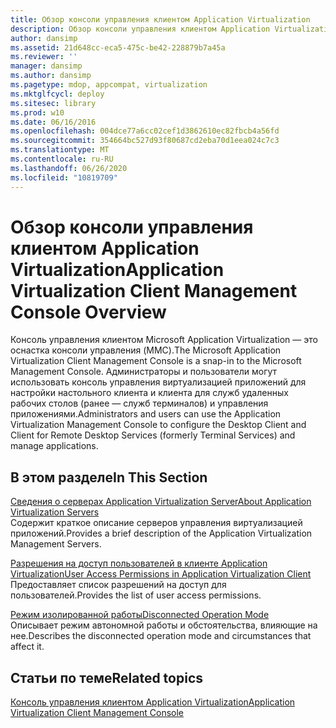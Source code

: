 ```yaml
---
title: Обзор консоли управления клиентом Application Virtualization
description: Обзор консоли управления клиентом Application Virtualization
author: dansimp
ms.assetid: 21d648cc-eca5-475c-be42-228879b7a45a
ms.reviewer: ''
manager: dansimp
ms.author: dansimp
ms.pagetype: mdop, appcompat, virtualization
ms.mktglfcycl: deploy
ms.sitesec: library
ms.prod: w10
ms.date: 06/16/2016
ms.openlocfilehash: 004dce77a6cc02cef1d3862610ec82fbcb4a56fd
ms.sourcegitcommit: 354664bc527d93f80687cd2eba70d1eea024c7c3
ms.translationtype: MT
ms.contentlocale: ru-RU
ms.lasthandoff: 06/26/2020
ms.locfileid: "10819709"
---
```

# <span data-ttu-id="17088-103">Обзор консоли управления клиентом Application Virtualization</span><span class="sxs-lookup"><span data-stu-id="17088-103">Application Virtualization Client Management Console Overview</span></span>


<span data-ttu-id="17088-104">Консоль управления клиентом Microsoft Application Virtualization — это оснастка консоли управления (MMC).</span><span class="sxs-lookup"><span data-stu-id="17088-104">The Microsoft Application Virtualization Client Management Console is a snap-in to the Microsoft Management Console.</span></span> <span data-ttu-id="17088-105">Администраторы и пользователи могут использовать консоль управления виртуализацией приложений для настройки настольного клиента и клиента для служб удаленных рабочих столов (ранее — служб терминалов) и управления приложениями.</span><span class="sxs-lookup"><span data-stu-id="17088-105">Administrators and users can use the Application Virtualization Management Console to configure the Desktop Client and Client for Remote Desktop Services (formerly Terminal Services) and manage applications.</span></span>

## <span data-ttu-id="17088-106">В этом разделе</span><span class="sxs-lookup"><span data-stu-id="17088-106">In This Section</span></span>


<a href="" id="about-application-virtualization-servers"></a>[<span data-ttu-id="17088-107">Сведения о серверах Application Virtualization Server</span><span class="sxs-lookup"><span data-stu-id="17088-107">About Application Virtualization Servers</span></span>](about-application-virtualization-servers.md)  
<span data-ttu-id="17088-108">Содержит краткое описание серверов управления виртуализацией приложений.</span><span class="sxs-lookup"><span data-stu-id="17088-108">Provides a brief description of the Application Virtualization Management Servers.</span></span>

<a href="" id="user-access-permissions-in-application-virtualization-client"></a>[<span data-ttu-id="17088-109">Разрешения на доступ пользователей в клиенте Application Virtualization</span><span class="sxs-lookup"><span data-stu-id="17088-109">User Access Permissions in Application Virtualization Client</span></span>](user-access-permissions-in-application-virtualization-client.md)  
<span data-ttu-id="17088-110">Предоставляет список разрешений на доступ для пользователей.</span><span class="sxs-lookup"><span data-stu-id="17088-110">Provides the list of user access permissions.</span></span>

<a href="" id="disconnected-operation-mode"></a>[<span data-ttu-id="17088-111">Режим изолированной работы</span><span class="sxs-lookup"><span data-stu-id="17088-111">Disconnected Operation Mode</span></span>](disconnected-operation-mode.md)  
<span data-ttu-id="17088-112">Описывает режим автономной работы и обстоятельства, влияющие на нее.</span><span class="sxs-lookup"><span data-stu-id="17088-112">Describes the disconnected operation mode and circumstances that affect it.</span></span>

## <span data-ttu-id="17088-113">Статьи по теме</span><span class="sxs-lookup"><span data-stu-id="17088-113">Related topics</span></span>


[<span data-ttu-id="17088-114">Консоль управления клиентом Application Virtualization</span><span class="sxs-lookup"><span data-stu-id="17088-114">Application Virtualization Client Management Console</span></span>](application-virtualization-client-management-console.md)

 

 





